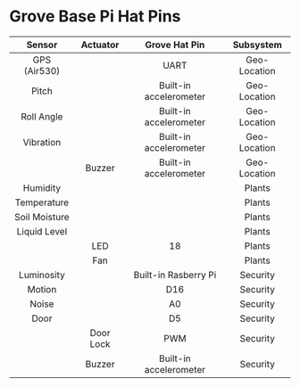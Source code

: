 # Grove Base Pi Hat Pins



|    Sensor     | Actuator  |     Grove Hat Pin      |  Subsystem   |
| :-----------: | :-------: | :--------------------: | :----------: |
| GPS (Air530)  |           |          UART          | Geo-Location |
|     Pitch     |           | Built-in accelerometer | Geo-Location |
|  Roll Angle   |           | Built-in accelerometer | Geo-Location |
|   Vibration   |           | Built-in accelerometer | Geo-Location |
|               |  Buzzer   | Built-in accelerometer | Geo-Location |
|   Humidity    |           |                        |    Plants    |
|  Temperature  |           |                        |    Plants    |
| Soil Moisture |           |                        |    Plants    |
| Liquid Level  |           |                        |    Plants    |
|               |    LED    |           18           |    Plants    |
|               |    Fan    |                        |    Plants    |
|  Luminosity   |           | Built-in Rasberry Pi   |   Security   |
|    Motion     |           |           D16          |   Security   |
|     Noise     |           |           A0           |   Security   |
|     Door      |           |           D5           |   Security   |
|               | Door Lock |           PWM          |   Security   |
|               |  Buzzer   | Built-in accelerometer |   Security   |

